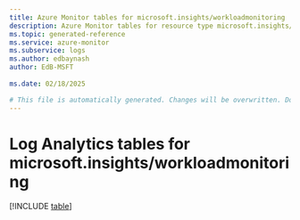 ```yaml
---
title: Azure Monitor tables for microsoft.insights/workloadmonitoring
description: Azure Monitor tables for resource type microsoft.insights/workloadmonitoring
ms.topic: generated-reference
ms.service: azure-monitor
ms.subservice: logs
ms.author: edbaynash
author: EdB-MSFT
   
ms.date: 02/18/2025

# This file is automatically generated. Changes will be overwritten. Do not change this file directly.
---
```


# Log Analytics tables for microsoft.insights/workloadmonitoring  

[!INCLUDE [table](~/reusable-content/ce-skilling/azure/includes/azure-monitor/reference/tables/microsoft-insights_workloadmonitoring-include.md)]

